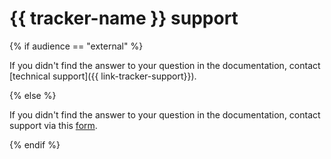 # {{ tracker-name }} support

{% if audience == "external" %}

If you didn't find the answer to your question in the documentation, contact [technical support]({{ link-tracker-support}}).

{% else %}

If you didn't find the answer to your question in the documentation, contact support via this [form](https://forms.yandex-team.ru/surveys/14549/).

{% endif %}

